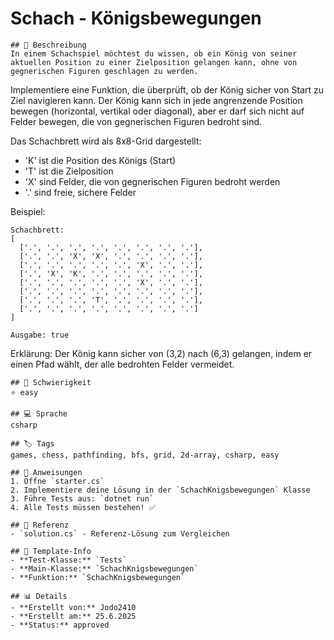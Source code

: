 # Schach - Königsbewegungen

    ## 📝 Beschreibung
    In einem Schachspiel möchtest du wissen, ob ein König von seiner aktuellen Position zu einer Zielposition gelangen kann, ohne von gegnerischen Figuren geschlagen zu werden.

Implementiere eine Funktion, die überprüft, ob der König sicher von Start zu Ziel navigieren kann. Der König kann sich in jede angrenzende Position bewegen (horizontal, vertikal oder diagonal), aber er darf sich nicht auf Felder bewegen, die von gegnerischen Figuren bedroht sind.

Das Schachbrett wird als 8x8-Grid dargestellt:
- 'K' ist die Position des Königs (Start)
- 'T' ist die Zielposition
- 'X' sind Felder, die von gegnerischen Figuren bedroht werden
- '.' sind freie, sichere Felder

Beispiel:
```
Schachbrett:
[
  ['.', '.', '.', '.', '.', '.', '.', '.'],
  ['.', '.', 'X', 'X', '.', '.', '.', '.'],
  ['.', '.', '.', '.', '.', 'X', '.', '.'],
  ['.', 'X', 'K', '.', '.', '.', '.', '.'],
  ['.', '.', '.', '.', '.', 'X', '.', '.'],
  ['.', '.', '.', '.', '.', '.', '.', '.'],
  ['.', '.', '.', 'T', '.', '.', '.', '.'],
  ['.', '.', '.', '.', '.', '.', '.', '.']
]

Ausgabe: true
```

Erklärung: Der König kann sicher von (3,2) nach (6,3) gelangen, indem er einen Pfad wählt, der alle bedrohten Felder vermeidet.

    ## 🎯 Schwierigkeit
    ⭐ easy

    ## 💻 Sprache
    csharp

    ## 🏷️ Tags
    games, chess, pathfinding, bfs, grid, 2d-array, csharp, easy

    ## 🚀 Anweisungen
    1. Öffne `starter.cs`
    2. Implementiere deine Lösung in der `SchachKnigsbewegungen` Klasse
    3. Führe Tests aus: `dotnet run`
    4. Alle Tests müssen bestehen! ✅

    ## 📖 Referenz
    - `solution.cs` - Referenz-Lösung zum Vergleichen

    ## 🔧 Template-Info
    - **Test-Klasse:** `Tests`
    - **Main-Klasse:** `SchachKnigsbewegungen`
    - **Funktion:** `SchachKnigsbewegungen`

    ## 📊 Details
    - **Erstellt von:** Jodo2410
    - **Erstellt am:** 25.6.2025
    - **Status:** approved

    
    
